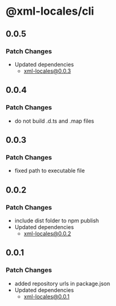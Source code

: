 # @xml-locales/cli

## 0.0.5

### Patch Changes

- Updated dependencies
  - xml-locales@0.0.3

## 0.0.4

### Patch Changes

- do not build .d.ts and .map files

## 0.0.3

### Patch Changes

- fixed path to executable file

## 0.0.2

### Patch Changes

- include dist folder to npm publish
- Updated dependencies
  - xml-locales@0.0.2

## 0.0.1

### Patch Changes

- added repository urls in package.json
- Updated dependencies
  - xml-locales@0.0.1
